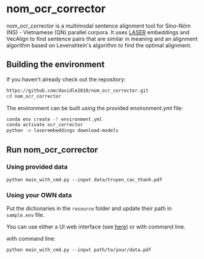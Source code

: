 # nom_ocr_corrector

nom_ocr_corrector is a multimodal sentence alignment tool for Sino-Nôm (NS) - Vietnamese (QN) parallel corpora. It uses [LASER](https://github.com/facebookresearch/LASER) embeddings and VecAlign to find sentence pairs that are similar in meaning 
and an alignment algorithm based on Levenshtein's algorithm to find the optimal alignment. 

## Building the environment

If you haven't already check out the repository:
```bash
https://github.com/davidle2810/nom_ocr_corrector.git
cd nom_ocr_corrector
```

The environment can be built using the provided environment.yml file:
```bash
conda env create -f environment.yml
conda activate ocr_corrector
python -m laserembeddings download-models
```

## Run nom_ocr_corrector
### Using provided data
```
python main_with_cmd.py --input data/truyen_cac_thanh.pdf
```

### Using your OWN data
Put the dictionaries in the `resource` folder and update their path in `sample.env` file.

You can use either a UI web interface (see [here]()) or with command line.

with command line:
```
python main_with_cmd.py --input path/to/your/data.pdf
```

